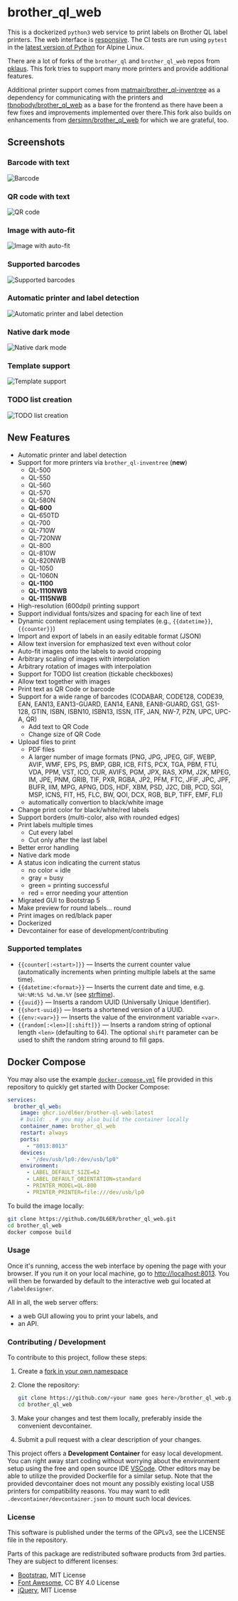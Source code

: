 # brother_ql_web

This is a dockerized `python3` web service to print labels on Brother QL label printers.
The web interface is [responsive](https://en.wikipedia.org/wiki/Responsive_web_design). The CI tests are run using `pytest` in the [latest version of Python](https://hub.docker.com/layers/library/python/3-alpine) for Alpine Linux.

There are a lot of forks of the `brother_ql` and `brother_ql_web` repos from [pklaus](https://github.com/pklaus/brother_ql).
This fork tries to support many more printers and provide additional features.

Additional printer support comes from [matmair/brother_ql-inventree](https://github.com/matmair/brother_ql-inventree) as a dependency for communicating with the printers and [tbnobody/brother_ql_web](https://github.com/tbnobody/brother_ql_web) as a base for the frontend as there have been a few fixes and improvements implemented over there.This fork also builds on enhancements from [dersimn/brother_ql_web](https://github.com/dersimn/brother_ql_web) for which we are grateful, too.

## Screenshots

### Barcode with text

![Barcode](./screenshots/image1.png)

### QR code with text

![QR code](./screenshots/image2.png)

### Image with auto-fit

![Image with auto-fit](./screenshots/image3.png)

### Supported barcodes

![Supported barcodes](./screenshots/image4.png)

### Automatic printer and label detection

![Automatic printer and label detection](./screenshots/image5.png)

### Native dark mode

![Native dark mode](./screenshots/image6.png)

### Template support

![Template support](./screenshots/image7.png)

### TODO list creation

![TODO list creation](./screenshots/image8.png)

## New Features

- Automatic printer and label detection
- Support for more printers via `brother_ql-inventree` (**new**)
  - QL-500
  - QL-550
  - QL-560
  - QL-570
  - QL-580N
  - **QL-600**
  - QL-650TD
  - QL-700
  - QL-710W
  - QL-720NW
  - QL-800
  - QL-810W
  - QL-820NWB
  - QL-1050
  - QL-1060N
  - **QL-1100**
  - **QL-1110NWB**
  - **QL-1115NWB**
- High-resolution (600dpi) printing support
- Support individual fonts/sizes and spacing for each line of text
- Dynamic content replacement using templates (e.g., `{{datetime}}`, `{{counter}}`)
- Import and export of labels in an easily editable format (JSON)
- Allow text inversion for emphasized text even without color
- Auto-fit images onto the labels to avoid cropping
- Arbitrary scaling of images with interpolation
- Arbitrary rotation of images with interpolation
- Support for TODO list creation (tickable checkboxes)
- Allow text together with images
- Print text as QR Code or barcode
- Support for a wide range of barcodes (CODABAR, CODE128, CODE39, EAN, EAN13, EAN13-GUARD, EAN14, EAN8, EAN8-GUARD, GS1, GS1-128, GTIN, ISBN, ISBN10, ISBN13, ISSN, ITF, JAN, NW-7, PZN, UPC, UPC-A, QR)
  - Add text to QR Code
  - Change size of QR Code
- Upload files to print
  - PDF files
  - A larger number of image formats (PNG, JPG, JPEG, GIF, WEBP, AVIF, WMF, EPS, PS, BMP, GBR, ICB, FITS, PCX, TGA, PBM, FTU, VDA, PPM, VST, ICO, CUR, AVIFS, PGM, JPX, RAS, XPM, J2K, MPEG, IM, JPE, PNM, GRIB, TIF, PXR, RGBA, JP2, PFM, FTC, JFIF, JPC, JPF, BUFR, IIM, MPG, APNG, DDS, HDF, XBM, PSD, J2C, DIB, PCD, SGI, MSP, ICNS, FIT, H5, FLC, BW, QOI, DCX, RGB, BLP, TIFF, EMF, FLI)
  - automatically convertion to black/white image
- Change print color for black/white/red labels
- Support borders (multi-color, also with rounded edges)
- Print labels multiple times
  - Cut every label
  - Cut only after the last label
- Better error handling
- Native dark mode
- A status icon indicating the current status
  - no color = idle
  - gray = busy
  - green = printing successful
  - red = error needing your attention
- Migrated GUI to Bootstrap 5
- Make preview for round labels... round
- Print images on red/black paper
- Dockerized
- Devcontainer for ease of development/contributing

### Supported templates

- `{{counter[:<start>]}}` — Inserts the current counter value (automatically increments when printing multiple labels at the same time).
- `{{datetime:<format>}}` — Inserts the current date and time, e.g. `%H:%M:%S %d.%m.%Y` (see [strftime](https://strftime.org/)).
- `{{uuid}}` — Inserts a random UUID (Universally Unique Identifier).
- `{{short-uuid}}` — Inserts a shortened version of a UUID.
- `{{env:<var>}}` — Inserts the value of the environment variable `<var>`.
- `{{random[:<len>][:shift]}}` — Inserts a random string of optional length `<len>` (defaulting to 64). The optional `shift` parameter can be used to shift the random string around to fill gaps.

## Docker Compose

You may also use the example [`docker-compose.yml`](./docker-compose.yml) file provided in this repository to quickly get started with Docker Compose:

``` yaml
services:
  brother_ql_web:
    image: ghcr.io/dl6er/brother-ql-web:latest
    # build: . # you may also build the container locally
    container_name: brother_ql_web
    restart: always
    ports:
      - "8013:8013"
    devices:
      - "/dev/usb/lp0:/dev/usb/lp0"
    environment:
      - LABEL_DEFAULT_SIZE=62
      - LABEL_DEFAULT_ORIENTATION=standard
      - PRINTER_MODEL=QL-800
      - PRINTER_PRINTER=file:///dev/usb/lp0
```

To build the image locally:

```bash
git clone https://github.com/DL6ER/brother_ql_web.git
cd brother_ql_web
docker compose build
```

### Usage

Once it's running, access the web interface by opening the page with your browser.
If you run it on your local machine, go to <http://localhost:8013>.
You will then be forwarded by default to the interactive web gui located at `/labeldesigner`.

All in all, the web server offers:

-   a web GUI allowing you to print your labels, and
-   an API.

### Contributing / Development

To contribute to this project, follow these steps:

1. Create a [fork in your own namespace](https://github.com/DL6ER/brother_ql_web/fork)

2. Clone the repository:
   ```bash
   git clone https://github.com/<your name goes here>/brother_ql_web.git
   cd brother_ql_web
   ```

2. Make your changes and test them locally, preferably inside the convenient devcontainer.

3. Submit a pull request with a clear description of your changes.

This project offers a **Development Container** for easy local development. You can right away start coding without worrying about the environment setup using the free and open source IDE [VSCode](https://code.visualstudio.com/). Other editors may be able to utilize the provided Dockerfile for a similar setup. Note that the provided devcontainer does not mount any possibly existing local USB printers for compatibility reasons. You may want to edit `.devcontainer/devcontainer.json` to mount such local devices.

### License

This software is published under the terms of the GPLv3, see the LICENSE file in the repository.

Parts of this package are redistributed software products from 3rd parties. They are subject to different licenses:

-   [Bootstrap](https://github.com/twbs/bootstrap), MIT License
-   [Font Awesome](https://github.com/FortAwesome/Font-Awesome), CC BY 4.0 License
-   [jQuery](https://github.com/jquery/jquery), MIT License
